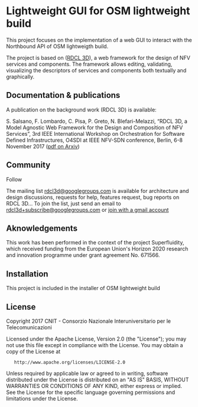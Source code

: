 <!--<p align="center"><img height="80" src="https://github.com/superfluidity/RDCL3D/blob/master/code/static/assets/img/rdcl3dlogo0.png"/></p>
-->

# Lightweight GUI for OSM lightweight build 

This project focuses on the implementation of a web GUI to interact with the Northbound API of OSM lightweigth build. 

The project is based on ([RDCL 3D](https://github.com/superfluidity/RDCL3D)), a web framework for the design of NFV services and components. The framework allows editing,
validating, visualizing the descriptors of services and components both textually and graphically.


## Documentation & publications

A publication on the background work (RDCL 3D) is available:

S. Salsano, F. Lombardo, C. Pisa, P. Greto, N. Blefari-Melazzi,
“RDCL 3D, a Model Agnostic Web Framework for the Design and Composition of NFV Services”,
3rd IEEE International Workshop on Orchestration for Software Defined Infrastructures, O4SDI at IEEE NFV-SDN conference, Berlin, 6-8 November 2017 ([pdf on Arxiv](https://arxiv.org/pdf/1702.08242))

## Community

Follow 

The mailing list [rdcl3d@googlegroups.com](mailto:rdcl3d@googlegroups.com) is available for architecture and design discussions,
requests for help, features request, bug reports on RDCL 3D... To join the list, just send an email to [rdcl3d+subscribe@googlegroups.com](mailto:rdcl3d+subscribe@googlegroups.com) or [join with a gmail account](https://groups.google.com/forum/#!forum/rdcl3d)

## Aknowledgements

This work has been performed in the context of the project Superfluidity, which received funding from the European Union's Horizon 2020 research and innovation programme under grant agreement No. 671566.

## Installation

This project is included in the installer of OSM lightweight build


## License

   Copyright 2017 CNIT - Consorzio Nazionale Interuniversitario per le Telecomunicazioni

   Licensed under the Apache License, Version 2.0 (the "License");
   you may not use this file except in compliance with the License.
   You may obtain a copy of the License at

       http://www.apache.org/licenses/LICENSE-2.0

   Unless required by applicable law or agreed to in writing, software
   distributed under the License is distributed on an "AS IS" BASIS,
   WITHOUT WARRANTIES OR CONDITIONS OF ANY KIND, either express or implied.
   See the License for the specific language governing permissions and
   limitations under the License.
